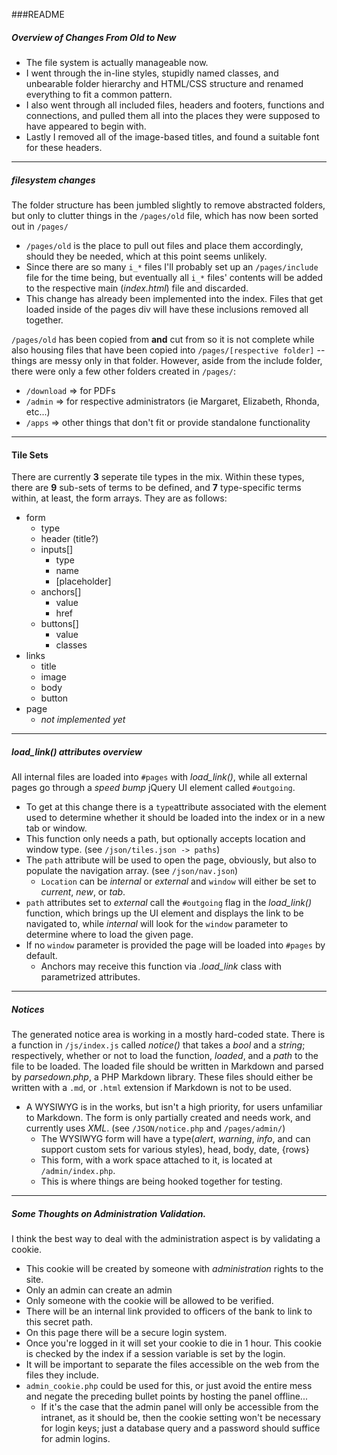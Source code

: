 ###README

##### Overview of Changes From Old to New

- The file system is actually manageable now.  
- I went through the in-line styles, stupidly named classes, and unbearable folder hierarchy and HTML/CSS structure and renamed everything to fit a common pattern.  
- I also went through all included files, headers and footers, functions and connections, and pulled them all into the places they were supposed to have appeared to begin with.  
- Lastly I removed all of the image-based titles, and found a suitable font for these headers.  

---

##### filesystem changes  

The folder structure has been jumbled slightly to remove abstracted folders, but only to clutter things in the `/pages/old` file, which has now been sorted out in `/pages/`
- `/pages/old` is the place to pull out files and place them accordingly, should they be needed, which at this point seems unlikely.
- Since there are so many `i_*` files I'll probably set up an `/pages/include` file for the time being, but eventually all `i_*` files' contents will be added to the respective main (_index.html_) file and discarded.
- This change has already been implemented into the index. Files that get loaded inside of the pages div will have these inclusions removed all together.  

`/pages/old` has been copied from **and** cut from so it is not complete while also housing files that have been copied into `/pages/[respective folder]` -- things are messy only in that folder. However, aside from the include folder, there were only a few other folders created in `/pages/`:
- `/download` => for PDFs
- `/admin`    => for respective administrators (ie Margaret, Elizabeth, Rhonda, etc...)
- `/apps`     => other things that don't fit or provide standalone functionality

---

#### Tile Sets

There are currently **3** seperate tile types in the mix. Within these types, there are **9** sub-sets of terms to be defined, and **7** type-specific terms within, at least, the form arrays.
They are as follows:
- form
	- type
	- header (title?)
	- inputs[]
		- type
		- name
		- [placeholder]
	- anchors[]
		- value
		- href
	- buttons[]
		- value
		- classes
- links
	- title
	- image
	- body
	- button
- page
	- *not implemented yet*

---

##### load_link() attributes overview

All internal files are loaded into `#pages` with _load_link()_, while all external pages go through a _speed bump_ jQuery UI element called `#outgoing`.

- To get at this change there is a `type`attribute associated with the element used to determine whether it should be loaded into the index or in a new tab or window.
- This function only needs a path, but optionally accepts location and window type. (see `/json/tiles.json -> paths`)
- The `path` attribute will be used to open the page, obviously, but also to populate the navigation array. (see `/json/nav.json`)
  - `Location` can be _internal_ or _external_ and `window` will either be set to _current_, _new_, or _tab_.
- `path` attributes set to _external_  call the `#outgoing` flag in the _load_link()_ function, which brings up the UI element and displays the link to be navigated to, while _internal_ will look for the `window` parameter to determine where to load the given page.
- If no `window` parameter is provided the page will be loaded into `#pages` by default.
  - Anchors may receive this function via _.load_link_ class with parametrized attributes.

---

##### Notices

The generated notice area is working in a mostly hard-coded state.
There is a function in `/js/index.js` called _notice()_ that takes a _bool_ and a _string_; respectively, whether or not to load the function, _loaded_, and a _path_ to the file to be loaded.
The loaded file should be written in Markdown and parsed by _parsedown.php_, a PHP Markdown library. These files should either be written with a `.md`, or `.html` extension if Markdown is not to be used.
- A WYSIWYG is in the works, but isn't a high priority, for users unfamiliar to Markdown. The form is only partially created and needs work, and currently uses _XML_. (see `/JSON/notice.php` and `/pages/admin/`)
  - The WYSIWYG form will have a type(_alert_, _warning_, _info_, and can support custom sets for various styles), head, body, date, {rows}
  - This form, with a work space attached to it, is located at `/admin/index.php`.
  - This is where things are being hooked together for testing.
  
---

##### Some Thoughts on Administration Validation.

I think the best way to deal with the administration aspect is by validating a cookie.
- This cookie will be created by someone with _administration_ rights to the site.
- Only an admin can create an admin
- Only someone with the cookie will be allowed to be verified.
- There will be an internal link provided to officers of the bank to link to this secret path.
- On this page there will be a secure login system.
- Once you're logged in it will set your cookie to die in 1 hour. This cookie is checked by the index if a session variable is set by the login.
- It will be important to separate the files accessible on the web from the files they include.
- `admin_cookie.php` could be used for this, or just avoid the entire mess and negate the preceding bullet points by hosting the panel offline...
  - If it's the case that the admin panel will only be accessible from the intranet, as it should be, then the cookie setting won't be necessary for login keys; just a database query and a password should suffice for admin logins.
